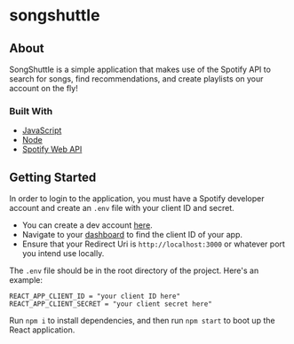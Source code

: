 # songshuttle

## About

SongShuttle is a simple application that makes use of the Spotify API to search for songs, find recommendations, and create playlists on your account on the fly!

### Built With

- [JavaScript](https://developer.mozilla.org/en-US/docs/Web/JavaScript)
- [Node](https://nodejs.org/en/)
- [Spotify Web API](https://developer.spotify.com/documentation/web-api/)

## Getting Started

In order to login to the application, you must have a Spotify developer account and create an `.env` file with your client ID and secret.

- You can create a dev account [here](https://developer.spotify.com/).
- Navigate to your [dashboard](https://developer.spotify.com/dashboard/applications) to find the client ID of your app.
- Ensure that your Redirect Uri is `http://localhost:3000` or whatever port you intend use locally.

The `.env` file should be in the root directory of the project. Here's an example:

```
REACT_APP_CLIENT_ID = "your client ID here"
REACT_APP_CLIENT_SECRET = "your client secret here"
```

Run `npm i` to install dependencies, and then run `npm start` to boot up the React application.
